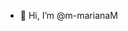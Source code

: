 - 👋 Hi, I’m @m-marianaM

<!---
m-marianaM/m-marianaM is a ✨ special ✨ repository because its `README.md` (this file) appears on your GitHub profile.
You can click the Preview link to take a look at your changes.
--->
